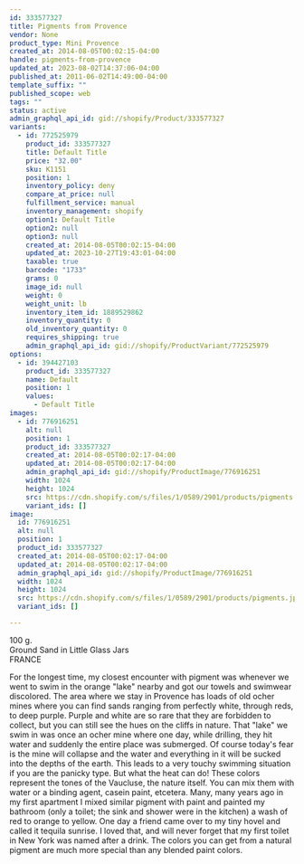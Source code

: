 ```yaml
---
id: 333577327
title: Pigments from Provence
vendor: None
product_type: Mini Provence
created_at: 2014-08-05T00:02:15-04:00
handle: pigments-from-provence
updated_at: 2023-08-02T14:37:06-04:00
published_at: 2011-06-02T14:49:00-04:00
template_suffix: ""
published_scope: web
tags: ""
status: active
admin_graphql_api_id: gid://shopify/Product/333577327
variants:
  - id: 772525979
    product_id: 333577327
    title: Default Title
    price: "32.00"
    sku: K1151
    position: 1
    inventory_policy: deny
    compare_at_price: null
    fulfillment_service: manual
    inventory_management: shopify
    option1: Default Title
    option2: null
    option3: null
    created_at: 2014-08-05T00:02:15-04:00
    updated_at: 2023-10-27T19:43:01-04:00
    taxable: true
    barcode: "1733"
    grams: 0
    image_id: null
    weight: 0
    weight_unit: lb
    inventory_item_id: 1889529862
    inventory_quantity: 0
    old_inventory_quantity: 0
    requires_shipping: true
    admin_graphql_api_id: gid://shopify/ProductVariant/772525979
options:
  - id: 394427103
    product_id: 333577327
    name: Default
    position: 1
    values:
      - Default Title
images:
  - id: 776916251
    alt: null
    position: 1
    product_id: 333577327
    created_at: 2014-08-05T00:02:17-04:00
    updated_at: 2014-08-05T00:02:17-04:00
    admin_graphql_api_id: gid://shopify/ProductImage/776916251
    width: 1024
    height: 1024
    src: https://cdn.shopify.com/s/files/1/0589/2901/products/pigments.jpeg?v=1407211337
    variant_ids: []
image:
  id: 776916251
  alt: null
  position: 1
  product_id: 333577327
  created_at: 2014-08-05T00:02:17-04:00
  updated_at: 2014-08-05T00:02:17-04:00
  admin_graphql_api_id: gid://shopify/ProductImage/776916251
  width: 1024
  height: 1024
  src: https://cdn.shopify.com/s/files/1/0589/2901/products/pigments.jpeg?v=1407211337
  variant_ids: []

---
```


100 g.  
Ground Sand in Little Glass Jars  
FRANCE

For the longest time, my closest encounter with pigment was whenever we went to swim in the orange "lake" nearby and got our towels and swimwear discolored. The area where we stay in Provence has loads of old ocher mines where you can find sands ranging from perfectly white, through reds, to deep purple. Purple and white are so rare that they are forbidden to collect, but you can still see the hues on the cliffs in nature. That "lake" we swim in was once an ocher mine where one day, while drilling, they hit water and suddenly the entire place was submerged. Of course today's fear is the mine will collapse and the water and everything in it will be sucked into the depths of the earth. This leads to a very touchy swimming situation if you are the panicky type. But what the heat can do! These colors represent the tones of the Vaucluse, the nature itself. You can mix them with water or a binding agent, casein paint, etcetera. Many, many years ago in my first apartment I mixed similar pigment with paint and painted my bathroom (only a toilet; the sink and shower were in the kitchen) a wash of red to orange to yellow. One day a friend came over to my tiny hovel and called it tequila sunrise. I loved that, and will never forget that my first toilet in New York was named after a drink. The colors you can get from a natural pigment are much more special than any blended paint colors.